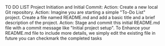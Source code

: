 TO DO LIST
Project Initiation and Initial Commit:
Action: Create a new local Git repository.
Action: Imagine you are starting a simple "To-Do List" project. Create a file named README.md and add a basic title and a brief description of the project.
Action: Stage and commit this initial README.md file with a commit message like "Initial project setup".
To Enhance your README.md file to include more details, we simply edit the existing file
in future you can checkmark the completed tasks
